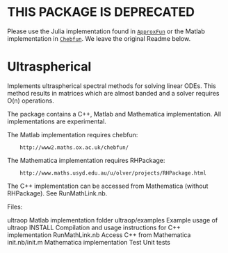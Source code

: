 THIS PACKAGE IS DEPRECATED
==========================

Please use the Julia implementation found in [`ApproxFun`](https://github.com/dlfivefifty/ApproxFun.jl)
or the Matlab implementation in [`Chebfun`](http://www.chebfun.org).  We leave the original
Readme below.  

Ultraspherical
==============

Implements ultraspherical spectral methods for solving linear ODEs. 
This method results in matrices which are almost banded and a solver
requires O(n) operations.


The package contains a C++, Matlab and Mathematica implementation.  All implementations are experimental.

The Matlab implementation requires chebfun:

        http://www2.maths.ox.ac.uk/chebfun/
        
The Mathematica implementation requires RHPackage:

        http://www.maths.usyd.edu.au/u/olver/projects/RHPackage.html
    
The C++ implementation can be accessed from Mathematica (without RHPackage).  See RunMathLink.nb.


Files:


ultraop                    		Matlab implementation folder
ultraop/examples        	Example usage of ultraop
INSTALL                 		Compilation and usage instructions for C++ implementation
RunMathLink.nb		Access C++ from Mathematica
init.nb/init.m			Mathematica implementation
Test                    		Unit tests


